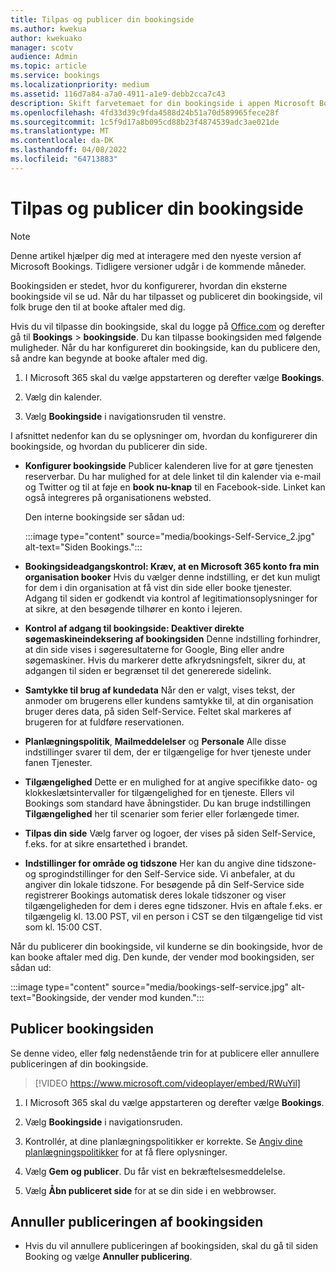```yaml
---
title: Tilpas og publicer din bookingside
ms.author: kwekua
author: kwekuako
manager: scotv
audience: Admin
ms.topic: article
ms.service: bookings
ms.localizationpriority: medium
ms.assetid: 116d7a84-a7a0-4911-a1e9-debb2cca7c43
description: Skift farvetemaet for din bookingside i appen Microsoft Bookings.
ms.openlocfilehash: 4fd33d39c9fda4588d24b51a70d589965fece28f
ms.sourcegitcommit: 1c5f9d17a8b095cd88b23f4874539adc3ae021de
ms.translationtype: MT
ms.contentlocale: da-DK
ms.lasthandoff: 04/08/2022
ms.locfileid: "64713883"
---
```

# <a name="customize-and-publish-your-booking-page"></a>Tilpas og publicer din bookingside

> [!NOTE]
> Denne artikel hjælper dig med at interagere med den nyeste version af Microsoft Bookings. Tidligere versioner udgår i de kommende måneder.

Bookingsiden er stedet, hvor du konfigurerer, hvordan din eksterne bookingside vil se ud. Når du har tilpasset og publiceret din bookingside, vil folk bruge den til at booke aftaler med dig.

Hvis du vil tilpasse din bookingside, skal du logge på [Office.com](https://office.com) og derefter gå til **Bookings** \> **bookingside**. Du kan tilpasse bookingsiden med følgende muligheder. Når du har konfigureret din bookingside, kan du publicere den, så andre kan begynde at booke aftaler med dig.

1. I Microsoft 365 skal du vælge appstarteren og derefter vælge **Bookings**.

1. Vælg din kalender.

1. Vælg **Bookingside** i navigationsruden til venstre.

I afsnittet nedenfor kan du se oplysninger om, hvordan du konfigurerer din bookingside, og hvordan du publicerer din side.

- **Konfigurer bookingside** Publicer kalenderen live for at gøre tjenesten reserverbar. Du har mulighed for at dele linket til din kalender via e-mail og Twitter og til at føje en **book nu-knap** til en Facebook-side. Linket kan også integreres på organisationens websted.

    Den interne bookingside ser sådan ud:

    :::image type="content" source="media/bookings-Self-Service_2.jpg" alt-text="Siden Bookings.":::

- **Bookingsideadgangskontrol: Kræv, at en Microsoft 365 konto fra min organisation booker** Hvis du vælger denne indstilling, er det kun muligt for dem i din organisation at få vist din side eller booke tjenester. Adgang til siden er godkendt via kontrol af legitimationsoplysninger for at sikre, at den besøgende tilhører en konto i lejeren.

- **Kontrol af adgang til bookingside: Deaktiver direkte søgemaskineindeksering af bookingsiden** Denne indstilling forhindrer, at din side vises i søgeresultaterne for Google, Bing eller andre søgemaskiner. Hvis du markerer dette afkrydsningsfelt, sikrer du, at adgangen til siden er begrænset til det genererede sidelink.

- **Samtykke til brug af kundedata** Når den er valgt, vises tekst, der anmoder om brugerens eller kundens samtykke til, at din organisation bruger deres data, på siden Self-Service. Feltet skal markeres af brugeren for at fuldføre reservationen.

- **Planlægningspolitik**, **Mailmeddelelser** og **Personale** Alle disse indstillinger svarer til dem, der er tilgængelige for hver tjeneste under fanen Tjenester.

- **Tilgængelighed** Dette er en mulighed for at angive specifikke dato- og klokkeslætsintervaller for tilgængelighed for en tjeneste. Ellers vil Bookings som standard have åbningstider. Du kan bruge indstillingen **Tilgængelighed** her til scenarier som ferier eller forlængede timer.

- **Tilpas din side** Vælg farver og logoer, der vises på siden Self-Service, f.eks. for at sikre ensartethed i brandet.

- **Indstillinger for område og tidszone** Her kan du angive dine tidszone- og sprogindstillinger for den Self-Service side. Vi anbefaler, at du angiver din lokale tidszone. For besøgende på din Self-Service side registrerer Bookings automatisk deres lokale tidszoner og viser tilgængeligheden for dem i deres egne tidszoner. Hvis en aftale f.eks. er tilgængelig kl. 13.00 PST, vil en person i CST se den tilgængelige tid vist som kl. 15:00 CST.

Når du publicerer din bookingside, vil kunderne se din bookingside, hvor de kan booke aftaler med dig. Den kunde, der vender mod bookingsiden, ser sådan ud:

:::image type="content" source="media/bookings-self-service.jpg" alt-text="Bookingside, der vender mod kunden.":::

## <a name="publish-the-booking-page"></a>Publicer bookingsiden

Se denne video, eller følg nedenstående trin for at publicere eller annullere publiceringen af din bookingside.

> [!VIDEO https://www.microsoft.com/videoplayer/embed/RWuYil]

1. I Microsoft 365 skal du vælge appstarteren og derefter vælge **Bookings**.

1. Vælg **Bookingside** i navigationsruden.

1. Kontrollér, at dine planlægningspolitikker er korrekte. Se [Angiv dine planlægningspolitikker](set-scheduling-policies.md) for at få flere oplysninger.

1. Vælg **Gem og publicer**. Du får vist en bekræftelsesmeddelelse.

1. Vælg **Åbn publiceret side** for at se din side i en webbrowser.

## <a name="unpublish-the-booking-page"></a>Annuller publiceringen af bookingsiden

 - Hvis du vil annullere publiceringen af bookingsiden, skal du gå til siden Booking og vælge **Annuller publicering**.
